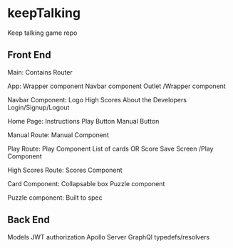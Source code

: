 # keepTalking
Keep talking game repo

## Front End
Main: 
    Contains Router

App:
    Wrapper component
        Navbar component
        Outlet
    /Wrapper component

Navbar Component:
    Logo
    High Scores
    About the Developers
    Login/Signup/Logout

Home Page:
    Instructions
    Play Button
    Manual Button

Manual Route:
    Manual Component

Play Route:
    Play Component
        List of cards
        OR
        Score Save Screen
    /Play Component

High Scores Route:
    Scores Component

Card Component:
    Collapsable box
    Puzzle component

Puzzle component:
    Built to spec


## Back End
Models
JWT authorization
Apollo Server
GraphQl typedefs/resolvers
